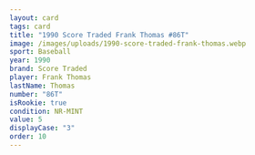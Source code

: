 ```yaml
---
layout: card
tags: card
title: "1990 Score Traded Frank Thomas #86T"
image: /images/uploads/1990-score-traded-frank-thomas.webp
sport: Baseball
year: 1990
brand: Score Traded
player: Frank Thomas
lastName: Thomas
number: "86T"
isRookie: true
condition: NR-MINT
value: 5
displayCase: "3"
order: 10
---
```

